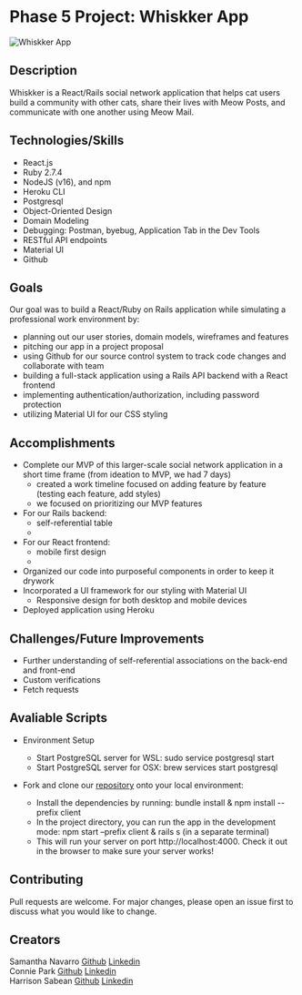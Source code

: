 # Phase 5 Project: Whiskker App
![Whiskker App](https://i.imgur.com/AxoSr1V.png)

## Description

Whiskker is a React/Rails social network application that helps cat users build a community with other cats, share their lives with Meow Posts, and communicate with one another using Meow Mail.

## Technologies/Skills

- React.js
- Ruby 2.7.4
- NodeJS (v16), and npm
- Heroku CLI
- Postgresql
- Object-Oriented Design
- Domain Modeling
- Debugging: Postman, byebug, Application Tab in the Dev Tools
- RESTful API endpoints
- Material UI
- Github

## Goals
Our goal was to build a React/Ruby on Rails application while simulating a professional work environment by:
* planning out our user stories, domain models, wireframes and features
* pitching our app in a project proposal
* using Github for our source control system to track code changes and collaborate with team
* building a full-stack application using a Rails API backend with a React frontend
* implementing authentication/authorization, including password protection
* utilizing Material UI for our CSS styling

## Accomplishments
* Complete our MVP of this larger-scale social network application in a short time frame (from ideation to MVP, we had 7 days)
    * created a work timeline focused on adding feature by feature (testing each feature, add styles)
    * we focused on prioritizing our MVP features
* For our Rails backend:
    * self-referential table
    * 
* For our React frontend:
    * mobile first design
    * 
* Organized our code into purposeful components in order to keep it drywork
* Incorporated a UI framework for our styling with Material UI
    * Responsive design for both desktop and mobile devices
* Deployed application using Heroku

## Challenges/Future Improvements
* Further understanding of self-referential associations on the back-end and front-end
* Custom verifications
* Fetch requests


## Avaliable Scripts
* Environment Setup
    * Start PostgreSQL server for WSL: sudo service postgresql start
    * Start PostgreSQL server for OSX: brew services start postgresql

* Fork and clone our [repository](https://github.com/conniedc1206/book-club-cafe-app) onto your local environment:
    * Install the dependencies by running: bundle install & npm install --prefix client
    * In the project directory, you can run the app in the development mode: npm start –prefix client & rails s (in a separate terminal)
    * This will run your server on port http://localhost:4000. Check it out in the browser to make sure your server works!

## Contributing
Pull requests are welcome. For major changes, please open an issue first to discuss what you would like to change.

Creators
---
Samantha Navarro [Github](https://github.com/samantha-navarro)  [Linkedin](https://www.linkedin.com/in/samantha-navarro8/)  
Connie Park [Github](https://github.com/conniedc1206)  [Linkedin](https://www.linkedin.com/in/conniepark2)  
Harrison Sabean [Github](https://github.com/Hsabes)  [Linkedin](https://www.linkedin.com/in/harrison-sabean/)  
